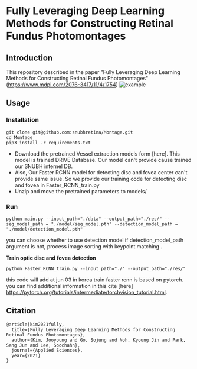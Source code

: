 # Fully Leveraging Deep Learning Methods for Constructing Retinal Fundus Photomontages


## Introduction
This repository described in the paper "Fully Leveraging Deep Learning Methods for Constructing Retinal Fundus Photomontages" (https://www.mdpi.com/2076-3417/11/4/1754)
![example](https://user-images.githubusercontent.com/64057617/120308126-b6dfa280-c30e-11eb-9535-2490e32c61aa.PNG)
## Usage

### Installation
```
git clone git@github.com:snubhretina/Montage.git
cd Montage
pip3 install -r requirements.txt
```

* Download the pretrained Vessel extraction models form [here]. This model is trained DRIVE Database. Our model can't provide cause trained our SNUBH internel DB.
* Also, Our Faster RCNN model for detecting disc and fovea center can't provide same issue. So we provide our training code for detecting disc and fovea in Faster_RCNN_train.py
* Unzip and move the pretrained parameters to models/

### Run
```
python main.py --input_path="./data" --output_path="./res/" --seg_model_path = "./model/seg_model.pth" --detection_model_path = "./model/detection_model.pth"
```
you can choose whether to use detection model if detection_model_path argument is not, process image sorting with keypoint matching .

**Train optic disc and fovea detection**
```
python Faster_RCNN_train.py --input_path="./" --output_path="./res/"
```
this code will add at jun 03 in korea
train faster rcnn is based on pytorch. you can find additional information in this cite [here] https://pytorch.org/tutorials/intermediate/torchvision_tutorial.html. 


## Citation
```
@article{kim2021fully,
  title={Fully Leveraging Deep Learning Methods for Constructing Retinal Fundus Photomontages},
  author={Kim, Jooyoung and Go, Sojung and Noh, Kyoung Jin and Park, Sang Jun and Lee, Soochahn},
  journal={Applied Sciences},
  year={2021}
}
```
